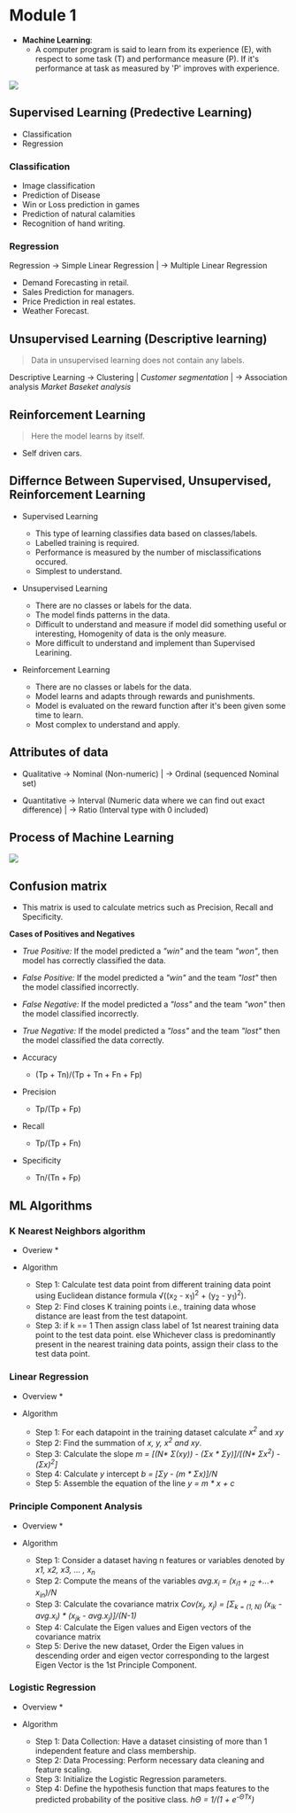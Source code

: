 # Module 1

* **Machine Learning**:
    * A computer program is said to learn from its experience (E), with respect to some task (T) and performance measure (P). If it's performance at task as measured by 'P' improves with experience.

<img src = "learning.png">

## Supervised Learning (Predective Learning)

* Classification
* Regression

### Classification

* Image classification
* Prediction of Disease
* Win or Loss prediction in games
* Prediction of natural calamities
* Recognition of hand writing.

### Regression

Regression -> Simple Linear Regression
           |
           -> Multiple Linear Regression

* Demand Forecasting in retail.
* Sales Prediction for managers.
* Price Prediction in real estates.
* Weather Forecast.

## Unsupervised Learning (Descriptive learning)

> Data in unsupervised learning does not contain any labels.

Descriptive Learning -> Clustering
                     |  _Customer segmentation_
                     |
                     -> Association analysis
                        _Market Baseket analysis_


## Reinforcement Learning

> Here the model learns by itself.

* Self driven cars.


## Differnce Between Supervised, Unsupervised, Reinforcement Learning

* Supervised Learning
    * This type of learning classifies data based on classes/labels.
    * Labelled training is required.
    * Performance is measured by the number of misclassifications occured.
    * Simplest to understand.

* Unsupervised Learning
    * There are no classes or labels for the data.
    * The model finds patterns in the data.
    * Difficult to understand and measure if model did something useful or interesting, Homogenity of data is the only measure.
    * More difficult to understand and implement than Supervised Learining.

* Reinforcement Learning
    * There are no classes or labels for the data.
    * Model learns and adapts through rewards and punishments.
    * Model is evaluated on the reward function after it's been given some time to learn.
    * Most complex to understand and apply.

## Attributes of data

* Qualitative -> Nominal (Non-numeric)
              |
              -> Ordinal (sequenced Nominal set)

* Quantitative -> Interval (Numeric data where we can find out exact difference)
               |
               -> Ratio (Interval type with 0 included)

## Process of Machine Learning

<img src = "ML_Process.png">

## Confusion matrix

* This matrix is used to calculate metrics such as Precision, Recall and Specificity.

**Cases of Positives and Negatives**
* _True Positive:_ If the model predicted a *"win"* and the team *"won"*, then model has correctly classified the data.
* _False Positive:_ If the model predicted a *"win"* and the team *"lost"* then the model classified incorrectly.
* _False Negative:_ If the model predicted a *"loss"* and the team *"won"* then the model classified incorrectly.
* _True Negative:_ If the model predicted a *"loss"* and the team *"lost"* then the model classified the data correctly.

* Accuracy

    * (Tp + Tn)/(Tp + Tn + Fn + Fp)

* Precision

    * Tp/(Tp + Fp)

* Recall

    * Tp/(Tp + Fn)

* Specificity

    * Tn/(Tn + Fp)


## ML Algorithms

### K Nearest Neighbors algorithm

* Overiew
    * 

* Algorithm
    * Step 1: Calculate test data point from different training data point using Euclidean distance formula √((x<sub>2</sub> - x<sub>1</sub>)<sup>2</sup> + (y<sub>2</sub> - y<sub>1</sub>)<sup>2</sup>).
    * Step 2: Find closes K training points i.e., training data whose distance are least from the test datapoint.
    * Step 3: if k == 1
                Then assign class label of 1st nearest training data point to the test data point.
              else
                Whichever class is predominantly present in the nearest training data points, assign their class to the test data point.

### Linear Regression 

* Overview
    * 


* Algorithm
    * Step 1: For each datapoint in the training dataset calculate _x<sup>2</sup>_ and _xy_ 
    * Step 2: Find the summation of _x, y, x<sup>2</sup> and xy_.
    * Step 3: Calculate the slope _m = [(N* Σ(xy)) - (Σx * Σy)]/[(N* Σx<sup>2</sup>) - (Σx)<sup>2</sup>]_
    * Step 4: Calculate _y_ intercept _b = [Σy - (m * Σx)]/N_
    * Step 5: Assemble the equation of the line _y = m * x + c_


### Principle Component Analysis

* Overview
    * 

* Algorithm
    * Step 1: Consider a dataset having n features or variables denoted by _x1, x2, x3, ... , x<sub>n</sub>_  
    * Step 2: Compute the means of the variables _avg.x<sub>i</sub> = (x<sub>i1</sub> + <sub>i2</sub> +...+ x<sub>in</sub>)/N_
    * Step 3: Calculate the covariance matrix _Cov(x<sub>j</sub>, x<sub>j</sub>) = [Σ<sub>k = (1, N)</sub> (x<sub>ik</sub> - avg.x<sub>i</sub>) * (x<sub>jk</sub> - avg.x<sub>j</sub>)]/(N-1)_ 
    * Step 4: Calculate the Eigen values and Eigen vectors of the covariance matrix
    * Step 5: Derive the new dataset, Order the Eigen values in descending order and eigen vector corresponding to the largest Eigen Vector is the 1st Principle Component.


### Logistic Regression

* Overview
    * 

* Algorithm
    * Step 1: Data Collection: Have a dataset cinsisting of more than 1 independent feature and class membership.
    * Step 2: Data Processing: Perform necessary data cleaning and feature scaling.
    * Step 3: Initialize the Logistic Regression parameters.
    * Step 4: Define the hypothesis function that maps features to the predicted probability of the positive class.
                _hΘ = 1/(1 + e<sup>-ΘTx</sup>)_



 